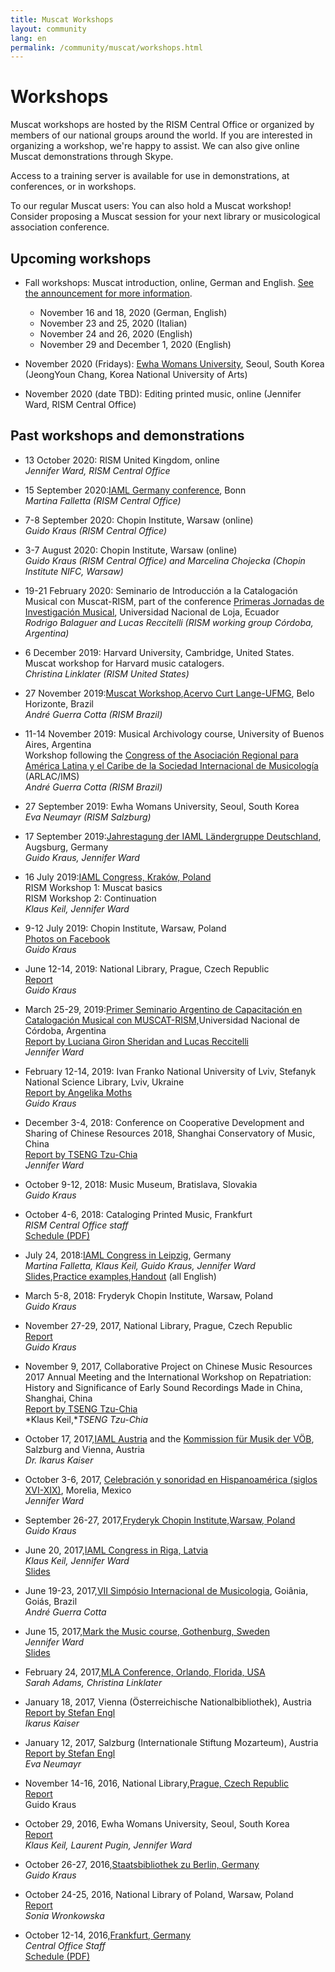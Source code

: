 ```yaml
---
title: Muscat Workshops
layout: community
lang: en
permalink: /community/muscat/workshops.html
---
```


# Workshops

Muscat workshops are hosted by the RISM Central Office or organized by members of our national groups around the world. If you are interested in organizing a workshop, we're happy to assist. We can also give online Muscat demonstrations through Skype. 

Access to a training server is available for use in demonstrations, at conferences, or in workshops.

To our regular Muscat users: You can also hold a Muscat workshop! Consider proposing a Muscat session for your next library or musicological association conference.

## Upcoming workshops

* Fall workshops: Muscat introduction, online, German and English. [See the announcement for more information](http://www.rism.info/en/home/newsdetails/article/2/introductory-muscat-workshops-in-november.html "Opens external link in new window").
    - November 16 and 18, 2020 (German, English)
    - November 23 and 25, 2020 (Italian)
    - November 24 and 26, 2020 (English)
    - November 29 and December 1, 2020 (English)

* November 2020 (Fridays): [Ewha Womans University](http://www.ewha.ac.kr/ewhaen/academics/music.do "Opens external link in new window"), Seoul, South Korea (JeongYoun Chang, Korea National University of Arts)

* November 2020 (date TBD): Editing printed music, online (Jennifer Ward, RISM Central Office)

## Past workshops and demonstrations

* 13 October 2020: RISM United Kingdom, online\
*Jennifer Ward, RISM Central Office*

* 15 September 2020:[IAML Germany conference](http://www.aibm.info/tagungen/2020-bonn/ "Opens external link in new window"), Bonn\
*Martina Falletta (RISM Central Office)*

* 7-8 September 2020: Chopin Institute, Warsaw (online)\
*Guido Kraus (RISM Central Office)*

* 3-7 August 2020: Chopin Institute, Warsaw (online)\
*Guido Kraus (RISM Central Office) and Marcelina Chojecka (Chopin Institute NIFC, Warsaw)*

* 19-21 February 2020: Seminario de Introducción a la Catalogación Musical con Muscat-RISM, part of the conference [Primeras Jornadas de Investigación Musical](https://unl.edu.ec/joim2020/ponente "Opens external link in new window"), Universidad Nacional de Loja, Ecuador\
*Rodrigo Balaguer and Lucas Reccitelli (RISM working group Córdoba, Argentina)*

* 6 December 2019: Harvard University, Cambridge, United States. Muscat workshop for Harvard music catalogers.\
*Christina Linklater (RISM United States)*

* 27 November 2019:[Muscat Workshop](https://www.facebook.com/curtLangeUFMG/posts/355729751924800 "Opens external link in new window"),[Acervo Curt Lange-UFMG](https://www.ufmg.br/rededemuseus/acl/ "Opens external link in new window"), Belo Horizonte, Brazil\
*André Guerra Cotta (RISM Brazil)*

* 11-14 November 2019: Musical Archivology course, University of Buenos Aires, Argentina\
Workshop following the [Congress of the Asociación Regional para América Latina y el Caribe de la Sociedad Internacional de Musicología](http://4congreso.arlac-ims.com/ "Opens external link in new window") (ARLAC/IMS)\
*André Guerra Cotta (RISM Brazil)*

* 27 September 2019: Ewha Womans University, Seoul, South Korea\
*Eva Neumayr (RISM Salzburg)*

* 17 September 2019:[Jahrestagung der IAML Ländergruppe Deutschland](http://www.aibm.info/tagungen/2019-augsburg/ "Opens external link in new window"), Augsburg, Germany\
*Guido Kraus, Jennifer Ward*

* 16 July 2019:[IAML Congress, Kraków, Poland](/publications/iaml-congresses/2019.html "Opens internal link in current window")\
RISM Workshop 1: Muscat basics\
RISM Workshop 2: Continuation\
*Klaus Keil, Jennifer Ward*

* 9-12 July 2019: Chopin Institute, Warsaw, Poland\
[Photos on Facebook](https://www.facebook.com/RISM.info/posts/3032752440098913 "Opens external link in new window")\
*Guido Kraus*

* June 12-14, 2019: National Library, Prague, Czech Republic\
[Report](http://www.rism.info/en/home/newsdetails/article/2/muscat-workshop-at-the-czech-national-library-in-prague.html "Opens external link in new window") \
*Guido Kraus*

* March 25-29, 2019:[Primer Seminario Argentino de Capacitación en Catalogación Musical con MUSCAT-RISM,](http://artes.unc.edu.ar/primer-seminario-argentino-de-capacitacion-en-catalogacion-musical-con-muscat-rism/ "Opens external link in new window")Universidad Nacional de Córdoba, Argentina\
[Report by Luciana Giron Sheridan and Lucas Reccitelli](http://www.rism.info/en/home/newsdetails/article/64/taller-de-muscat-en-cordoba-argentina-muscat-workshop-in-cordoba-argentina.html "Opens external link in new window")\
*Jennifer Ward*

* February 12-14, 2019: Ivan Franko National University of Lviv, Stefanyk National Science Library, Lviv, Ukraine  \
[Report by Angelika Moths](http://www.rism.info/en/home/newsdetails/article/64/muscat-workshop-with-guido-kraus-in-lviv-12-14-february-2019.html "Opens external link in new window")\
*Guido Kraus*

* December 3-4, 2018: Conference on Cooperative Development and Sharing of Chinese Resources 2018, Shanghai Conservatory of Music, China\
[Report by TSENG Tzu-Chia](http://www.rism.info/en/home/newsdetails/article/64/annual-meeting-of-the-collaborative-project-on-chinese-music-resources-in-shanghai.html "Opens external link in new window")\
*Jennifer Ward*

* October 9-12, 2018: Music Museum, Bratislava, Slovakia\
*Guido Kraus*

* October 4-6, 2018: Cataloging Printed Music, Frankfurt\
*RISM Central Office staff*\
[Schedule (PDF)](/fileadmin/content/community-content/Muscat_EN/Programm_DE_EN_FINAL_Drucke_October_2018.pdf "Initiates file download")

* July 24, 2018:[IAML Congress in Leipzig](http://iaml2018.info/programme/workshops/ "Opens external link in new window"), Germany\
*Martina Falletta, Klaus Keil, Guido Kraus, Jennifer Ward*\
[Slides](/fileadmin/content/community-content/events/2018_IAML_Leipzig/Ward_Workshop_slides_Leipzig_version.pdf "Initiates file download"),[Practice examples](/fileadmin/content/community-content/events/2018_IAML_Leipzig/Ward_Leipzig_Workshop_examples.pdf "Initiates file download"),[Handout](/fileadmin/content/community-content/events/2018_IAML_Leipzig/Ward_Leipzig_Handout_with_examples.pdf "Initiates file download") (all English)

* March 5-8, 2018: Fryderyk Chopin Institute, Warsaw, Poland\
*Guido Kraus*

* November 27-29, 2017, National Library, Prague, Czech Republic\
[Report](http://www.rism.info/en/home/newsdetails/article/2/second-muscat-workshop-in-prague.html "Opens external link in new window")\
*Guido Kraus*

* November 9, 2017, Collaborative Project on Chinese Music Resources 2017 Annual Meeting and the International Workshop on Repatriation: History and Significance of Early Sound Recordings Made in China, Shanghai, China \
[Report by TSENG Tzu-Chia](http://www.rism.info/en/workgroups/chinese-language-region/news/201711-shanghai-meeting.html "Opens external link in new window")\
*Klaus Keil,**TSENG Tzu-Chia*

* October 17, 2017,[IAML Austria](https://www.iaml.at/ "Opens external link in new window") and the [Kommission für Musik der VÖB](http://www.univie.ac.at/voeb/kommissionen/musik/ "Opens external link in new window"), Salzburg and Vienna, Austria\
*Dr. Ikarus Kaiser*

* October 3-6, 2017, [Celebración y sonoridad en Hispanoamérica (siglos XVI-XIX)](http://www.enesmorelia.unam.mx/index.php/eventos-enes-campus/celebracion-y-sonoridad-en-hispanoamerica-siglos-xvi-xix-homenaje-a-jose-lopez-calo/ "Opens external link in new window"), Morelia, Mexico\
*Jennifer Ward*

* September 26-27, 2017,[Fryderyk Chopin Institute](http://en.chopin.nifc.pl/institute/ "Opens external link in new window"),[Warsaw, Poland](https://www.facebook.com/RISM.info/posts/1798702750170561 "Opens external link in new window")\
*Guido Kraus*

* June 20, 2017,[IAML Congress in Riga, Latvia](https://iaml2017.lnb.lv/programme/20-june/ "Opens external link in new window")\
*Klaus Keil, Jennifer Ward*\
[Slides](/fileadmin/content/community-content/Muscat_EN/Workshop_slides_Riga_expanded_01.pdf "Initiates file download")

* June 19-23, 2017,[VII Simpósio Internacional de Musicologia](https://www.musicologiaemac.org/blank-3 "Opens external link in new window"), Goiânia, Goiás, Brazil\
*André Guerra Cotta*

* June 15, 2017,[Mark the Music course, Gothenburg, Sweden](http://www.smbf.nu/dok/Program.mark_the_music.pdf "Opens external link in new window")\
*Jennifer Ward*\
[Slides](/fileadmin/content/community-content/Muscat_EN/Ward_Workshop_slides_Gothenburg_expanded_01.pdf "Initiates file download")

* February 24, 2017,[MLA Conference, Orlando, Florida, USA](http://www.rism.info/en/home/newsdetails/select/events/article/2/rism-at-the-mla-conference-in-orlando-florida.html "Opens external link in new window")\
*Sarah Adams, Christina Linklater*

* January 18, 2017, Vienna (Österreichische Nationalbibliothek), Austria\
[Report by Stefan Engl](http://www.rism.info/en/home/newsdetails/select/events/article/2/muscat-workshops-in-austria.html "Opens external link in new window")\
*Ikarus Kaiser*

* January 12, 2017, Salzburg (Internationale Stiftung Mozarteum), Austria\
[Report by Stefan Engl](http://www.rism.info/en/home/newsdetails/select/events/article/2/muscat-workshops-in-austria.html "Opens external link in new window")\
*Eva Neumayr*

* November 14-16, 2016, National Library,[Prague, Czech Republic](http://www.rism.info/en/home/newsdetails/select/events/article/2/muscat-workshop-in-prague.html "Opens external link in new window")\
[Report](http://www.rism.info/en/home/newsdetails/select/events/article/2/muscat-workshop-in-prague.html "Opens external link in new window")\
Guido Kraus

* October 29, 2016, Ewha Womans University, Seoul, South Korea\
[Report](http://www.rism.info/en/home/newsdetails/select/events/article/2/bringing-the-past-into-the-future-creating-and-curating-digital-music-archives-seoul-south-korea.html "Opens external link in new window")\
*Klaus Keil, Laurent Pugin, Jennifer Ward*

* October 26-27, 2016,[Staatsbibliothek zu Berlin, Germany](https://www.facebook.com/pg/RISM.info/photos/?tab=album&album_id=1349473175093523 "Opens external link in new window")\
*Guido Kraus*

* October 24-25, 2016, National Library of Poland, Warsaw, Poland\
[Report](http://www.rism.info/en/home/newsdetails/select/events/article/2/muscat-workshop-in-warsaw.html "Opens external link in new window")\
*Sonia Wronkowska*

* October 12-14, 2016,[Frankfurt, Germany](http://www.rism.info/en/home/newsdetails/select/events/article/2/countdown-to-muscat.html "Opens external link in new window")\
*Central Office Staff*\
[Schedule (PDF)](/fileadmin/content/community-content/Muscat_EN/Zeitplan_Workshop_Oktober_2016_EN.pdf "Initiates file download")